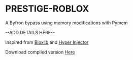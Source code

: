 # PRESTIGE-ROBLOX
A Byfron bypass using memory modifications with Pymem

--ADD DETAILS HERE--

Inspired from [Bloxlib](https://github.com/ElCapor/bloxlib) and [Hyper Injector](https://github.com/justDarian/hyperinjector)

Download compiled version [Here](https://github.com/Riz-ve/Prestige-Roblox/releases/tag/Prestige)
